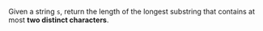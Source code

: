 Given a string `s`, return the length of the longest substring that contains at most **two distinct characters**.